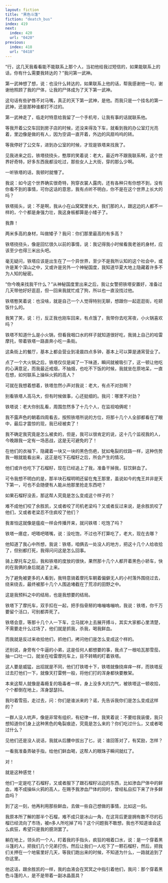 ```yaml
---
layout: fiction
title: "黑色斗篷"
fiction: "deatch_bus"
index: 419
next:
  index: 420
  url: "0420"
previous:
  index: 418
  url: "0418"
---
```

“行，这几天我看看能不能联系上那个人，当初他给我过短信的，如果能联系上的话，你有什么需要我转达的？”我问第一武神。

第一武神想了想，说：也没什么转达的，如果联系上他的话，帮我感谢他一句，谢谢他照顾了我的尸体，让我的尸体成为了天下第一武神。

这句话有些驴唇不对马嘴，真正的天下第一武神，是他。而我只是一个挂名的第一武神，还是那种谁都打不过的。

第一武神走了，临走时特意给我留了一个手机号，让我有事的话就联系他。

等我开着公交车回到房子店的时候，还没来得及下车，就看到我的办公室灯光亮着，里边像是做的有人，因为空调一直开着，外边的风扇呜呜的转。

等我停好了公交车，进到办公室的时候，才现是铁塔来找我了。

见我进来之后，铁塔挠挠头，憨厚的笑着说：老大，最近咋不跟我联系啊，这个世界好奇特，好多东西我都没吃过，那些女人上大街，穿的那么少啊。

一听铁塔的话，我顿时就懵了。

我说：如今这个世界确实很奇特，狗穿衣裳人露肉，还有各种只有你想不到，没有你看不到的事情，可你这话的意思，我有点听不明白，你不是在这个世界上长大的吗？

铁塔摇头，说：不是啊，我从小在山窝窝里长大，我们那的人，跟这边的人都不一样的，个个都是身强力壮，我这身板都算是小矮子了。

我靠！

两米多高的身材，叫做矮子？我问：你们那里最高的有多高？

铁塔挠挠头，像是回忆很久以前的事情，说：我记得我小时候看我老爸的身材，应该至少也得三米出头吧。

毫无疑问，铁塔应该是出生在了一个异世界，至少不是我所认知的这个社会中，或许是某个深山之中，又或许是另外一个神秘国度，我知道华夏大地上隐藏着许多不为人知的秘密。

“你今晚来找我干什么？”从神秘国度里出来之后，我让女警把铁塔安置好，准备过几天带他好好逛逛，但一回来我就忙成了狗，所以也一直没找过他。

铁塔憨笑着说：也没啥，就是自己一个人觉得特别无聊，想跟你一起逛逛街，吃顿饭什么的。

我笑了笑，说：行，反正我也刚车回来，有点饿了，我带你去吃宵夜，小火锅喜欢吗？

铁塔不知道什么是小火锅，但看我咽口水的样子就知道很好吃，我骑上自己的哈雷摩托，带着铁塔一路直奔小吃一条街。

这条街上的餐厅，基本上都会营业到凌晨四点多钟，基本上可以算是通宵营业了。

点了一个大火锅之后，铁塔仅仅是闻了一下味道，瞬间就被吸引了，这一顿让他吃的心满意足，而我最近戒烟，不抽烟，也吃不下饭的时候，我就坐在原地呆，一直在想，如何联系上操纵火鸦的高人？

可就在我想着想着，铁塔忽然小声对我说：老大，有点不对劲啊？

别看铁塔人高马大，但有时候做事，心还挺细的。我问：哪里不对劲？

铁塔说：老大你别乱看，周围忽然多了十几个人，在监视咱俩呢！

我不露声色的朝着四周看去，按照铁塔所说的方位，将那十几个人全部都看在了眼中，最后才震惊的现，我已经被卖了！

我不确定我究竟是怎么被卖的，但是，我可以很肯定的说，这十几个监视我的人，今晚跟我一定有一场恶战，这是无可避免的了！

在他们的衣袖下，隐藏着一块又一块的黑色伤疤，犹如龟裂的纹路一样，这种伤势我一眼就能看出来，这正是吃下石榴籽之后，所会产生的情况。

他们或许也吃下了石榴籽，现在已经追上了我，准备干掉我，狂饮鲜血了。

可令我想不明白的是，那半块石榴明明还留在鬼王那里，虽说如今的鬼王并非是天下第一，可也不会随便有人能从他那里抢走东西吧？

如果石榴籽没丢，那这帮人究竟是怎么变成这个样子的？

难不成他们咬了余胜凯，又或者咬了司机老梁吗？又或者反过来说，是余胜凯咬了他们，又或者老梁忍不住疯咬了他们？

我害怕这就像是瘟疫一样会传播开来，就问铁塔：吃饱了吗？

铁塔一癔症，吧嗒吧嗒嘴，说：没吃饱，不过也不打算吃了，老大，现在去哪？

他知道了我心中所想，我说：铁塔，咱俩去一处没人的地方，把这十几个人给收拾了，但别都打死，我得问问这是怎么回事。

骑上摩托车之后，我和铁塔的度放的很快，果然那十几个人都开着黑色小轿车，快的在我俩的身后就追了上来。

为了避免被更多的人看到，我特意骑着摩托车朝着偏僻无人的小村落外围绕过去，绕来绕去，最终被那十几个人围追堵截在了荒凉的田野之中。

这是我预料之中的结局，也是我想要的结局。

铁塔下了摩托车，双手扣在一起，把手指骨掰的咯嘣咯嘣响，我说：铁塔，你千万要留个活口，可别都弄死了。

铁塔会意，等那十几个人一下车，立马就冲上去展开搏斗，其实大家都心里清楚，不需要走什么过场了，他们就是抓我，杀我，喝我鲜血。

而我就是反过来收拾他们，抓他们，拷问他们是怎么变成这个样的。

还别说，身旁有个牛逼的小弟，这是任何人都想要的事，我点了一根哈瓦那雪茄，抽一口吐一口，就坐在哈雷摩托车上，目不转睛的盯着铁塔。

这人要是威猛，出招就是不同，他们打铁塔十下，铁塔就像挠痒痒一样，而铁塔反过去打他们一下，就像天打雷劈一般，将他们打的浑身都快要散架。

本来这帮人就像是毒瘾复的吸毒者一样，身上没多大的力气，被铁塔这一顿收拾，个个都倒在地上，浑身瑟瑟抖。

我叼着雪茄，走过去，问：你们是谁派来的？诺，先告诉我你们是怎么变成这样的？

一群人没人吭声，像是非常有组织，有纪律一样，我笑着说：不要给我装傻，我只想知道你们身上这种黑色的龟裂痕迹，究竟是怎么来的？你们吃过什么，又或者喝过什么？

见他们还是没人说话，我就从后腰中拔出了匕，说：谁回答对了，有奖励，怎样？

一看我准备弄破手指，给他们鲜血喝，这帮人的眼珠子瞬间就红了。

对！

就是这种感觉！

他们一定是吃了石榴籽，又或者服下了跟石榴籽沾边的东西，比如渗血尸体中的鲜血，难不成操纵火鸦的高人，在赐予我渗血尸体的同时，曾经私自扣下来了许多鲜血吗？

到了这一刻，他再利用那些鲜血，去做一些自己想做的事情，比如这一刻。

我原本所了解的那半个石榴，难不成只是冰山一角，在这背后更是拥有数不尽的石榴已经流向了市场，被n多人所吃掉了吗？这个问题我不敢想，我也不知道谁会这么疯狂，希望只是我的臆测罢了。

躺在地上，领头的一个人，盯着我的手指头，疯狂的咽着口水，说：是一个穿着黑斗篷的人，把我们几个兄弟打伤，然后让我们一人吃下了一颗石榴籽，然后，把我们关押在一个地窖里好几天，等我们跑出来的时候，不知道为什么，一路就追到了你这里。

他这话，跟余胜凯的一样，我的血液会在冥冥之中指引着他们，我问：那个穿着黑色斗篷的人，是不是带着一副冰晶面具？